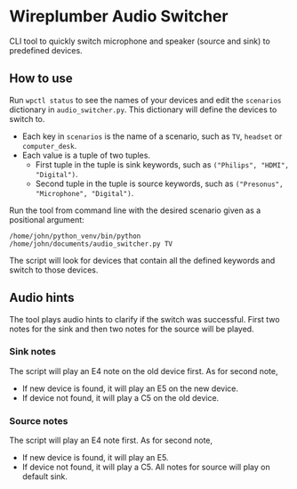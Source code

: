 # Wireplumber Audio Switcher
CLI tool to quickly switch microphone and speaker (source and sink) to predefined devices.

## How to use
Run `wpctl status` to see the names of your devices and edit the `scenarios` dictionary in `audio_switcher.py`. This dictionary will define the devices to switch to.
- Each key in `scenarios` is the name of a scenario, such as `TV`, `headset` or `computer_desk`.
- Each value is a tuple of two tuples.
  - First tuple in the tuple is sink keywords, such as `("Philips", "HDMI", "Digital")`.
  - Second tuple in the tuple is source keywords, such as `("Presonus", "Microphone", "Digital")`.

Run the tool from command line with the desired scenario given as a positional argument:

`/home/john/python_venv/bin/python /home/john/documents/audio_switcher.py TV`

The script will look for devices that contain all the defined keywords and switch to those devices. 

## Audio hints
The tool plays audio hints to clarify if the switch was successful. First two notes for the sink and then two notes for the source will be played.

### Sink notes
The script will play an E4 note on the old device first. As for second note,
- If new device is found, it will play an E5 on the new device.
- If device not found, it will play a C5 on the old device.

### Source notes
The script will play an E4 note first. As for second note,
- If new device is found, it will play an E5.
- If device not found, it will play a C5.
All notes for source will play on default sink.
